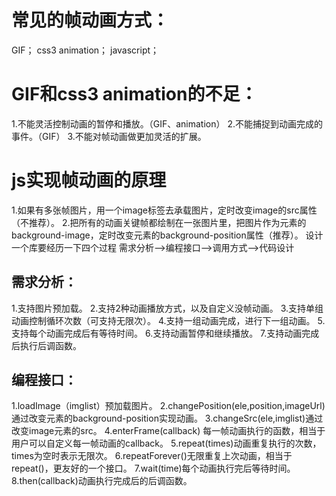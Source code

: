 # 常见的帧动画方式：
GIF；
css3 animation；
javascript；
# GIF和css3 animation的不足：
1.不能灵活控制动画的暂停和播放。（GIF、animation）
2.不能捕捉到动画完成的事件。（GIF）
3.不能对帧动画做更加灵活的扩展。
# js实现帧动画的原理
1.如果有多张帧图片，用一个image标签去承载图片，定时改变image的src属性（不推荐）。
2.把所有的动画关键帧都绘制在一张图片里，把图片作为元素的background-image，定时改变元素的background-position属性（推荐）。
设计一个库要经历一下四个过程
需求分析—>编程接口—>调用方式—>代码设计
## 需求分析：
1.支持图片预加载。
2.支持2种动画播放方式，以及自定义没帧动画。
3.支持单组动画控制循环次数（可支持无限次）。
4.支持一组动画完成，进行下一组动画。
5.支持每个动画完成后有等待时间。
6.支持动画暂停和继续播放。
7.支持动画完成后执行后调函数。
## 编程接口：
1.loadImage（imglist）预加载图片。
2.changePosition(ele,position,imageUrl)通过改变元素的background-position实现动画。
3.changeSrc(ele,imglist)通过改变image元素的src。
4.enterFrame(callback)    每一帧动画执行的函数，相当于用户可以自定义每一帧动画的callback。
5.repeat(times)动画重复执行的次数，times为空时表示无限次。
6.repeatForever()无限重复上次动画，相当于repeat()，更友好的一个接口。
7.wait(time)每个动画执行完后等待时间。
8.then(callback)动画执行完成后的后调函数。
